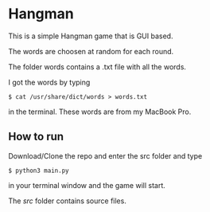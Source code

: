 # Hangman

This is a simple Hangman game that is GUI based.

The words are choosen at random for each round.

The folder words contains a .txt file with all the words.

I got the words by typing

```
$ cat /usr/share/dict/words > words.txt
```

in the terminal. These words are from my MacBook Pro.

## How to run

Download/Clone the repo and enter the src folder and type

```
$ python3 main.py 
```

in your terminal window and the game will start.

The *src* folder contains source files.
